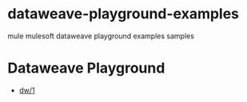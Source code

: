 # dataweave-playground-examples
mule mulesoft dataweave playground examples samples

# Dataweave Playground 
  * [dw/1](https://dataweave.mulesoft.com/learn/playground?projectMethod=GHRepo&repo=alxpark/dataweave-playground-examples&path=dw/1)
